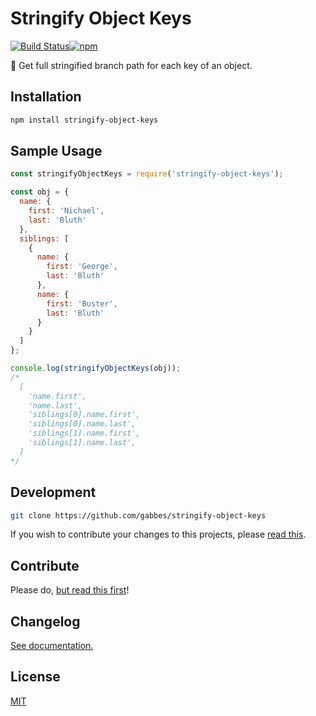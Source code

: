 # Stringify Object Keys

[![Build Status](https://travis-ci.org/gabbes/stringify-object-keys.svg?branch=master)](https://travis-ci.org/gabbes/stringify-object-keys)[![npm](https://img.shields.io/npm/v/stringify-object-keys.svg)](https://www.npmjs.com/package/stringify-object-keys)

🌳 Get full stringified branch path for each key of an object.

## Installation

```sh
npm install stringify-object-keys
```

## Sample Usage

```js
const stringifyObjectKeys = require('stringify-object-keys');

const obj = {
  name: {
    first: 'Nichael',
    last: 'Bluth'
  },
  siblings: [
    {
      name: {
        first: 'George',
        last: 'Bluth'
      },
      name: {
        first: 'Buster',
        last: 'Bluth'
      }
    }
  ]
};

console.log(stringifyObjectKeys(obj));
/*
  [
    'name.first',
    'name.last',
    'siblings[0].name.first',
    'siblings[0].name.last',
    'siblings[1].name.first',
    'siblings[1].name.last',
  ]
*/
```

## Development

```sh
git clone https://github.com/gabbes/stringify-object-keys
```

If you wish to contribute your changes to this projects, please [read this](./CONTRIBUTING.md).

## Contribute

Please do, [but read this first](./CONTRIBUTING.md)!

## Changelog

[See documentation.](./CHANGELOG.md)

## License

[MIT](./LICENSE)
